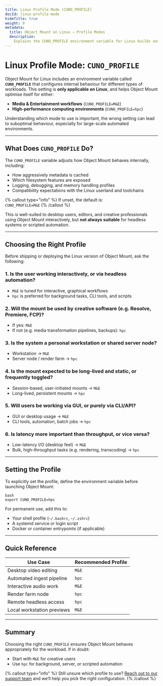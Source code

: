 ```yaml
---
title: Linux Profile Mode (CUNO_PROFILE)
docId: linux-profile-mode
hideTitle: true
weight: 9
metadata:
  title: Object Mount on Linux – Profile Modes
  description:
    Explains the CUNO_PROFILE environment variable for Linux builds and how to choose the appropriate mode (M&E vs HPC).
---
```


# Linux Profile Mode: `CUNO_PROFILE`

Object Mount for Linux includes an environment variable called **`CUNO_PROFILE`** that configures internal behaviour for different types of workloads. This setting is **only applicable on Linux**, and helps Object Mount optimise itself for either:

- **Media & Entertainment workflows** (`CUNO_PROFILE=M&E`)  
- **High-performance computing environments** (`CUNO_PROFILE=hpc`)

Understanding which mode to use is important, the wrong setting can lead to suboptimal behaviour, especially for large-scale automated environments.

---

## What Does `CUNO_PROFILE` Do?

The `CUNO_PROFILE` variable adjusts how Object Mount behaves internally, including:

- How aggressively metadata is cached  
- Which filesystem features are exposed  
- Logging, debugging, and memory handling profiles  
- Compatibility expectations with the Linux userland and toolchains

{% callout type="info" %} 
If unset, the default is:  
`CUNO_PROFILE=M&E`
{% /callout %}

This is well-suited to desktop users, editors, and creative professionals using Object Mount interactively, but **not always suitable** for headless systems or scripted automation.

---

## Choosing the Right Profile

Before shipping or deploying the Linux version of Object Mount, ask the following:

### 1. **Is the user working interactively, or via headless automation?**
- `M&E` is tuned for interactive, graphical workflows  
- `hpc` is preferred for background tasks, CLI tools, and scripts

### 2. **Will the mount be used by creative software (e.g. Resolve, Premiere, FCP)?**
- If yes: `M&E`  
- If not (e.g. media transformation pipelines, backups): `hpc`

### 3. **Is the system a personal workstation or shared server node?**
- Workstation → `M&E`  
- Server node / render farm → `hpc`

### 4. **Is the mount expected to be long-lived and static, or frequently toggled?**
- Session-based, user-initiated mounts → `M&E`
- Long-lived, persistent mounts → `hpc`  

### 5. **Will users be working via GUI, or purely via CLI/API?**
- GUI or desktop usage → `M&E`  
- CLI tools, automation, batch jobs → `hpc`

### 6. **Is latency more important than throughput, or vice versa?**
- Low-latency I/O (desktop feel) → `M&E`  
- Bulk, high-throughput tasks (e.g. rendering, transcoding) → `hpc`

---

## Setting the Profile

To explicitly set the profile, define the environment variable before launching Object Mount:

```
bash
export CUNO_PROFILE=hpc
```

For permanent use, add this to:
- Your shell profile (`~/.bashrc`, `~/.zshrc`)
- A systemd service or login script
- Docker or container entrypoints (if applicable)

---

## Quick Reference

| Use Case                   | Recommended Profile |
|----------------------------|---------------------|
| Desktop video editing      | `M&E`               |
| Automated ingest pipeline  | `hpc`               |
| Interactive audio work     | `M&E`               |
| Render farm node           | `hpc`               |
| Remote headless access     | `hpc`               |
| Local workstation previews | `M&E`               |

---

## Summary

Choosing the right `CUNO_PROFILE` ensures Object Mount behaves appropriately for the workload. If in doubt:

- Start with `M&E` for creative users  
- Use `hpc` for background, server, or scripted automation

{% callout type="info" %}
Still unsure which profile to use? [Reach out to our support team](https://supportdcs.storj.io/hc/en-us/requests/new) and we’ll help you pick the right configuration.
{% /callout %}
